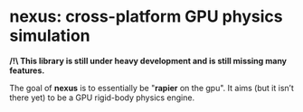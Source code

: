 # nexus: cross-platform GPU physics simulation

**/!\ This library is still under heavy development and is still missing many features.**

The goal of **nexus** is to essentially be "**rapier** on the gpu". It aims (but it isn’t there yet) to be a
GPU rigid-body physics engine.
